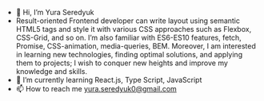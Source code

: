 - 👋 Hi, I’m Yura Seredyuk
- Result-oriented Frontend developer can write layout using semantic HTML5 tags and style it with various CSS approaches such as Flexbox, CSS-Grid, and so on. I’m also familiar with ES6-ES10 features, fetch, Promise, CSS-animation, media-queries, BEM. 
Moreover, I am interested in learning new technologies, finding optimal solutions, and applying them to projects; I wish to conquer new heights and improve my knowledge and skills.
- 🌱 I’m currently learning React.js, Type Script, JavaScript
- 📫 How to reach me yura.seredyuk0@gmail.com

<!---
yura0seredyuk/yura0seredyuk is a ✨ special ✨ repository because its `README.md` (this file) appears on your GitHub profile.
You can click the Preview link to take a look at your changes.
--->
